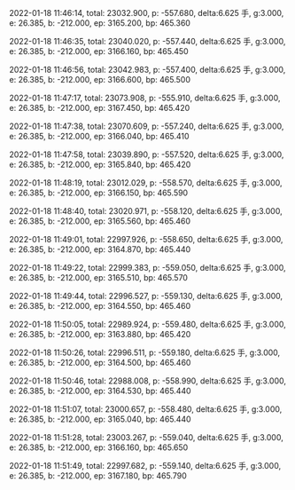 2022-01-18 11:46:14, total: 23032.900, p: -557.680, delta:6.625 手, g:3.000, e: 26.385, b: -212.000, ep: 3165.200, bp: 465.360

2022-01-18 11:46:35, total: 23040.020, p: -557.440, delta:6.625 手, g:3.000, e: 26.385, b: -212.000, ep: 3166.160, bp: 465.450

2022-01-18 11:46:56, total: 23042.983, p: -557.400, delta:6.625 手, g:3.000, e: 26.385, b: -212.000, ep: 3166.600, bp: 465.500

2022-01-18 11:47:17, total: 23073.908, p: -555.910, delta:6.625 手, g:3.000, e: 26.385, b: -212.000, ep: 3167.450, bp: 465.420

2022-01-18 11:47:38, total: 23070.609, p: -557.240, delta:6.625 手, g:3.000, e: 26.385, b: -212.000, ep: 3166.040, bp: 465.410

2022-01-18 11:47:58, total: 23039.890, p: -557.520, delta:6.625 手, g:3.000, e: 26.385, b: -212.000, ep: 3165.840, bp: 465.420

2022-01-18 11:48:19, total: 23012.029, p: -558.570, delta:6.625 手, g:3.000, e: 26.385, b: -212.000, ep: 3166.150, bp: 465.590

2022-01-18 11:48:40, total: 23020.971, p: -558.120, delta:6.625 手, g:3.000, e: 26.385, b: -212.000, ep: 3165.560, bp: 465.460

2022-01-18 11:49:01, total: 22997.926, p: -558.650, delta:6.625 手, g:3.000, e: 26.385, b: -212.000, ep: 3164.870, bp: 465.440

2022-01-18 11:49:22, total: 22999.383, p: -559.050, delta:6.625 手, g:3.000, e: 26.385, b: -212.000, ep: 3165.510, bp: 465.570

2022-01-18 11:49:44, total: 22996.527, p: -559.130, delta:6.625 手, g:3.000, e: 26.385, b: -212.000, ep: 3164.550, bp: 465.460

2022-01-18 11:50:05, total: 22989.924, p: -559.480, delta:6.625 手, g:3.000, e: 26.385, b: -212.000, ep: 3163.880, bp: 465.420

2022-01-18 11:50:26, total: 22996.511, p: -559.180, delta:6.625 手, g:3.000, e: 26.385, b: -212.000, ep: 3164.500, bp: 465.460

2022-01-18 11:50:46, total: 22988.008, p: -558.990, delta:6.625 手, g:3.000, e: 26.385, b: -212.000, ep: 3164.530, bp: 465.440

2022-01-18 11:51:07, total: 23000.657, p: -558.480, delta:6.625 手, g:3.000, e: 26.385, b: -212.000, ep: 3165.040, bp: 465.440

2022-01-18 11:51:28, total: 23003.267, p: -559.040, delta:6.625 手, g:3.000, e: 26.385, b: -212.000, ep: 3166.160, bp: 465.650

2022-01-18 11:51:49, total: 22997.682, p: -559.140, delta:6.625 手, g:3.000, e: 26.385, b: -212.000, ep: 3167.180, bp: 465.790
